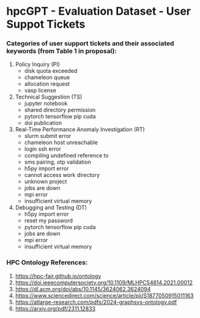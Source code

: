 # hpcGPT - Evaluation Dataset - User Suppot Tickets

### Categories of user support tickets and their associated keywords (from Table 1 in proposal):
1. Policy Inquiry (PI)
   - disk quota exceeded
   - chameleon queue
   - allocation request
   - vasp license
2. Technical Suggestion (TS)
   - jupyter notebook
   - shared directory permission
   - pytorch tensorflow pip cuda
   - doi publication
3. Real-Time Performance Anomaly Investigation (RT)
   - slurm submit error
   - chameleon host unreachable
   - login ssh error
   - compiling undefined reference to
   - sms pairing, otp validation
   - h5py import error
   - cannot access work directory
   - unknown project
   - jobs are down
   - mpi error
   - insufficient virtual memory
4. Debugging and Testing (DT)
   - h5py import error
   - reset my password
   - pytorch tensorflow pip cuda
   - jobs are down
   - mpi error
   - insufficient virtual memory

### HPC Ontology References:
1. https://hpc-fair.github.io/ontology
2. https://doi.ieeecomputersociety.org/10.1109/MLHPC54614.2021.00012
3. https://dl.acm.org/doi/abs/10.1145/3624062.3624094
4. https://www.sciencedirect.com/science/article/pii/S1877050915011163
5. https://atlarge-research.com/pdfs/2024-graphsys-ontology.pdf
6. https://arxiv.org/pdf/2311.12833
